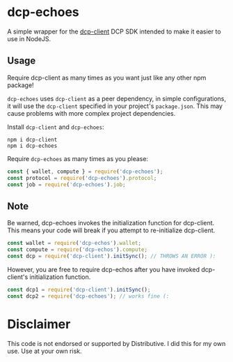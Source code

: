 # dcp-echoes

A simple wrapper for the [dcp-client](https://www.npmjs.com/package/dcp-client) DCP SDK intended to make it easier to use in NodeJS.

## Usage

Require dcp-client as many times as you want just like any other npm package!

`dcp-echoes` uses `dcp-client` as a peer dependency, in simple configurations, it will use the `dcp-client` specified in your project's `package.json`. This may cause problems with more complex project dependencies.

Install `dcp-client` and `dcp-echoes`:
```
npm i dcp-client
npm i dcp-echoes
```

Require `dcp-echoes` as many times as you please:
```js
const { wallet, compute } = require('dcp-echoes');
const protocol = require('dcp-echoes').protocol;
const job = require('dcp-echoes').job;
```

## Note

Be warned, dcp-echoes invokes the initialization function for dcp-client.
This means your code will break if you attempt to re-initialize dcp-client.

```js
const wallet = require('dcp-echos').wallet;
const compute = require('dcp-echos').compute;
const dcp = require('dcp-client').initSync(); // THROWS AN ERROR ):
```

However, you are free to require dcp-echos after you have invoked dcp-client's initialization function.

```js
const dcp1 = require('dcp-client').initSync();
const dcp2 = require('dcp-echoes'); // works fine (:
```

# Disclaimer

This code is not endorsed or supported by Distributive. I did this for my own use. Use at your own risk.

